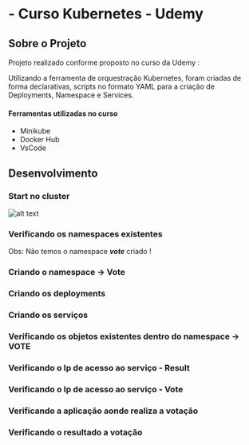 # - Curso Kubernetes - Udemy

##  Sobre o Projeto 

Projeto realizado conforme proposto no curso da Udemy : 

Utilizando a ferramenta de orquestração Kubernetes, foram criadas de forma declarativas, scripts no formato YAML para a criação de Deployments, Namespace e Services.

#### Ferramentas utilizadas no curso

- Minikube 
- Docker Hub
- VsCode

## Desenvolvimento

### Start no cluster
![alt text](https://github.com/GumaFernando/ProjetoTelecom/blob/master/Processo_arquitetura.jpg)

### Verificando os namespaces existentes
  Obs: Não temos o namespace ***vote*** criado !
  
### Criando o namespace -> Vote


### Criando os deployments 


### Criando os serviços


### Verificando os objetos existentes dentro do namespace -> VOTE

### Verificando o Ip de acesso ao serviço - Result

### Verificando o Ip de acesso ao serviço - Vote

### Verificando a aplicação aonde realiza a votação

### Verificando o resultado a votação
